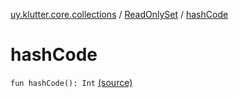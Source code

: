[uy.klutter.core.collections](../index.md) / [ReadOnlySet](index.md) / [hashCode](.)


# hashCode
<code>fun hashCode(): Int</code> [(source)](https://github.com/kohesive/klutter/blob/master/core-jdk6/src/main/kotlin/uy/klutter/core/common/Immutable.kt#L155)<br/>

